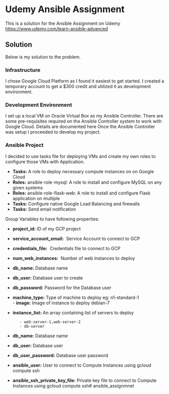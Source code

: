 # Udemy Ansible Assignment

This is a solution for the Ansible Assignment on Udemy https://www.udemy.com/learn-ansible-advanced

## Solution
Below is my solution to the problem. 

### Infrastructure 
 
I chose Google Cloud Platform as I found it easiest to get started. I created a temporary account to get a $300 credit and utilized it as development environment.

### Development Environment

I set up a local VM on Oracle Virtual Box as my Ansible Controller. There are some pre-requisites required on the Ansible Controller system to work with Google Cloud. Details are documented here Once the Ansible Controller was setup I proceeded to develop my project.

### Ansible Project

I decided to use tasks file for deploying VMs and create my own roles to configure those VMs with Application.
​       
- **Tasks:** A role to deploy necessary compute instances on on Google Cloud
- **Roles:** ansible-role-mysql: A role to install and configure MySQL on any given systems
- **Roles:** ansible-role-flask-web: A role to install and configure Flask application on multiple 
- **Tasks:** Configure native Google Load Balancing and firewalls
- **Tasks:** Send email notification

Group Variables to have following properties:

- **project_id:**  ID of my GCP project
- **service_account_email:** ​ Service Account to connect to GCP
- **credentials_file:** ​​ Credentials file to connect to GCP
- **num_web_instances:** ​ Number of web instances to deploy
- **db_name:** Database name
- **db_user:** Database user to create
- **db_password:** Password for the Database user
- **machine_type:** Type of machine to deploy eg: n1-standard-1  
​- **image:** Image of instance to deploy debian-7
- **instance_list:** An array containing list of servers to deploy
    
         - web-server-1,web-server-2
         - db-server
- **db_name:** Database name
- **db_user:** Database user
- **db_user_password:** Database user password
- **ansible_user:** User to connect to Compute Instances using gcloud compute ssh
- **ansible_ssh_private_key_file:** Private key file to connect to Compute Instances using gcloud compute ssh# ansible_assignmnet
